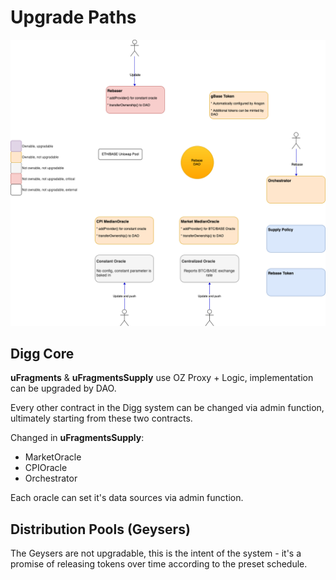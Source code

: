 # Upgrade Paths

![Upgrade](/images/badger-upgrades.png)

## Digg Core
**uFragments** & **uFragmentsSupply** use OZ Proxy + Logic, implementation can be upgraded by DAO. 

Every other contract in the Digg system can be changed via admin function, ultimately starting from these two contracts.

Changed in **uFragmentsSupply**:
* MarketOracle
* CPIOracle
* Orchestrator

Each oracle can set it's data sources via admin function.

## Distribution Pools (Geysers)
The Geysers are not upgradable, this is the intent of the system - it's a promise of releasing tokens over time according to the preset schedule. 
